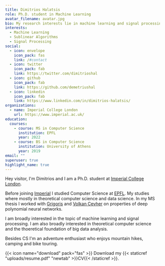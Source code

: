 ```yaml
---
title: Dimitrios Halatsis
role: Ph.D. student in Machine Learning
avatar_filename: avatar.jpg
bio: My research interests lie in machine learning and signal processing. I am also interested in theoretical computer science and the foundations of big data analysis..
interests:
  - Machine Learning
  - Sublinear Algorithms
  - Signal Processing
social:
  - icon: envelope
    icon_pack: fas
    link: /#contact
  - icon: twitter
    icon_pack: fab
    link: https://twitter.com/dimitrioshal
  - icon: github
    icon_pack: fab
    link: https://github.com/demetriushal
  - icon: linkedin
    icon_pack: fab
    link: https://www.linkedin.com/in/dimitrios-halatsis/
organizations:
  - name: Imperial College London
    url: https://www.imperial.ac.uk/
education:
  courses:
    - course: MS in Computer Science
      institution: EPFL
      year: 2022
    - course: BS in Computer Science
      institution: University of Athens
      year: 2019
email: ""
superuser: true
highlight_name: true
---
```

Hey visitor, I'm Dimitrios and I am a Ph.D. student at [Imperial College London](https://www.imperial.ac.uk/). 

Before joining [Imperial](https://www.imperial.ac.uk/) I studied Computer Science at [EPFL](https://www.epfl.ch/en/). My studies where mostly in theoretical computer science and data science. In my MS thesis I worked with [Grigoris](https://grigorisg9gr.github.io/) and [Volkan Cevher](https://people.epfl.ch/volkan.cevher?lang=en) on properties of deep polynomial neural networks.

I am broadly interested in the topic of machine learning and signal processing. I am also broadly interested in theoretical computer science and the thoeretical foundation of big data analysis.
<!-- I am broadly interested in theoretical computer science with an emphasis on theoretical foundations of machine learning and big data analysis. -->

Besides CS I'm an adventure enthusiast who enjoys mountain hikes, camping and bike touring.

{{< icon name="download" pack="fas" >}} Download my {{< staticref "uploads/resume.pdf" "newtab" >}}CV{{< /staticref >}}.